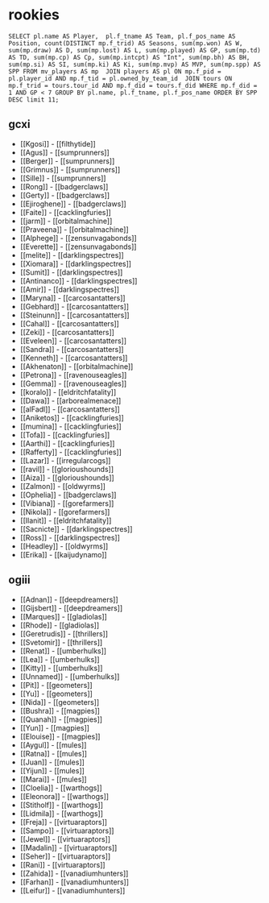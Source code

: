 # rookies

```
SELECT pl.name AS Player,  pl.f_tname AS Team, pl.f_pos_name AS Position, count(DISTINCT mp.f_trid) AS Seasons, sum(mp.won) AS W, sum(mp.draw) AS D, sum(mp.lost) AS L, sum(mp.played) AS GP, sum(mp.td) AS TD, sum(mp.cp) AS Cp, sum(mp.intcpt) AS "Int", sum(mp.bh) AS BH, sum(mp.si) AS SI, sum(mp.ki) AS Ki, sum(mp.mvp) AS MVP, sum(mp.spp) AS SPP FROM mv_players AS mp  JOIN players AS pl ON mp.f_pid = pl.player_id AND mp.f_tid = pl.owned_by_team_id  JOIN tours ON mp.f_trid = tours.tour_id AND mp.f_did = tours.f_did WHERE mp.f_did = 1 AND GP < 7 GROUP BY pl.name, pl.f_tname, pl.f_pos_name ORDER BY SPP DESC limit 11;
```


## gcxi
* [[Kgosi]] - [[filthytide]]
* [[Agus]] - [[sumprunners]]
* [[Berger]] - [[sumprunners]]
* [[Grimnus]] - [[sumprunners]]
* [[Sille]] - [[sumprunners]]
* [[Rong]] - [[badgerclaws]]
* [[Gerty]] - [[badgerclaws]]
* [[Ejiroghene]] - [[badgerclaws]]
* [[Faite]] - [[cacklingfuries]]
* [[jarm]] - [[orbitalmachine]]
* [[Praveena]] - [[orbitalmachine]]
* [[Alphege]] - [[zensunvagabonds]]
* [[Everette]] - [[zensunvagabonds]]
* [[melite]] - [[darklingspectres]]
* [[Xiomara]] -  [[darklingspectres]]
* [[Sumit]] - [[darklingspectres]]
* [[Antinanco]] - [[darklingspectres]]
* [[Amir]] - [[darklingspectres]]
* [[Maryna]] - [[carcosantatters]]
* [[Gebhard]] - [[carcosantatters]]
* [[Steinunn]] - [[carcosantatters]]
* [[Cahal]] - [[carcosantatters]]
* [[Zeki]] - [[carcosantatters]]
* [[Eveleen]] - [[carcosantatters]]
* [[Sandra]] - [[carcosantatters]]
* [[Kenneth]] - [[carcosantatters]]
* [[Akhenaton]] - [[orbitalmachine]]
* [[Petrona]] - [[ravenouseagles]]
* [[Gemma]] - [[ravenouseagles]]
* [[koralo]] - [[eldritchfatality]]
* [[Dawa]] - [[arborealmenace]]
* [[alFadl]] - [[carcosantatters]]
* [[Aniketos]] - [[cacklingfuries]]
* [[mumina]] - [[cacklingfuries]]
* [[Tofa]] - [[cacklingfuries]]
* [[Aarthi]] - [[cacklingfuries]]
* [[Rafferty]] - [[cacklingfuries]]
* [[Lazar]] - [[irregularcogs]]
* [[ravil]] - [[glorioushounds]]
* [[Aiza]] - [[glorioushounds]]
* [[Zalmon]] - [[oldwyrms]]
* [[Ophelia]] - [[badgerclaws]]
* [[Vibiana]] - [[gorefarmers]]
* [[Nikola]] - [[gorefarmers]]
* [[Ilanit]] - [[eldritchfatality]]
* [[Sacnicte]] - [[darklingspectres]]
* [[Ross]] - [[darklingspectres]]
* [[Headley]] - [[oldwyrms]]
* [[Erika]] - [[kaijudynamo]]

## ogiii

* [[Adnan]] - [[deepdreamers]]
* [[Gijsbert]] - [[deepdreamers]]
* [[Marques]] - [[gladiolas]]
* [[Rhode]] - [[gladiolas]]
* [[Geretrudis]] - [[thrillers]]
* [[Svetomir]] - [[thrillers]]
* [[Renat]] - [[umberhulks]]
* [[Lea]] - [[umberhulks]] 
* [[Kitty]] - [[umberhulks]]
* [[Unnamed]] - [[umberhulks]]
* [[Pit]] - [[geometers]]
* [[Yu]] - [[geometers]]
* [[Nida]] - [[geometers]]
* [[Bushra]] - [[magpies]]
* [[Quanah]] - [[magpies]]
* [[Yun]] - [[magpies]]
* [[Elouise]] - [[magpies]]
* [[Aygul]] - [[mules]]
* [[Ratna]] - [[mules]]
* [[Juan]] - [[mules]]
* [[Yijun]] - [[mules]]
* [[Marai]] - [[mules]]
* [[Cloelia]] - [[warthogs]]
* [[Eleonora]] - [[warthogs]]
* [[Stitholf]] - [[warthogs]]
* [[Lidmila]] - [[warthogs]]
* [[Freja]] - [[virtuaraptors]]
* [[Sampo]] - [[virtuaraptors]]
* [[Jewel]] - [[virtuaraptors]]
* [[Madalin]] - [[virtuaraptors]]
* [[Seher]] - [[virtuaraptors]]
* [[Rani]] - [[virtuaraptors]]
* [[Zahida]] - [[vanadiumhunters]]
* [[Farhan]] - [[vanadiumhunters]]
* [[Leifur]] - [[vanadiumhunters]]